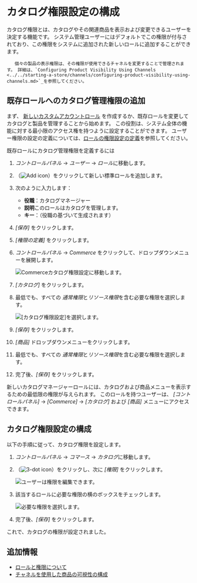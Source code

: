 # カタログ権限設定の構成

カタログ権限とは、カタログやその関連商品を表示および変更できるユーザーを決定する機能です。 システム管理ユーザーにはデフォルトでこの権限が付与されており、この権限をシステムに追加された新しいロールに追加することができます。

``` note::
   個々の製品の表示権限は、その権限が使用できるチャネルを変更することで管理されます。 詳細は、`Configuring Product Visibility Using Channels <../../starting-a-store/channels/configuring-product-visibility-using-channels.md>`_を参照してください。
```

## 既存ロールへのカタログ管理権限の追加

まず、 [新しいカスタムアカウントロール](../../account-management/creating-a-custom-account-role.md) を作成するか、既存ロールを変更してカタログと製品を管理することから始めます。 この役割は、システム全体の機能に対する最小限のアクセス権を持つように設定することができます。 ユーザー権限の設定の定義については、[ロールの権限設定の定義](https://learn.liferay.com/dxp/7.x/en/users-and-permissions/roles-and-permissions/defining-role-permissions.html)を参照してください。

既存ロールにカタログ管理権限を定義するには

1.  *コントロールパネル* → *ユーザー* → *ロール*に移動します。

2.  （![Add icon](../../images/icon-add.png)）をクリックして新しい標準ロールを追加します。

3.  次のように入力します：

      - **役職**：カタログマネージャー
      - **説明**このロールはカタログを管理します。
      - **キー**：（役職の基づいて生成されます）

4.  *[保存]* をクリックします。

5.  *[権限の定義]* をクリックします。

6.  *コントロールパネル* → *Commerce* をクリックして、ドロップダウンメニューを展開します。

    ![Commerceカタログ権限設定に移動します。](./configuring-catalog-permissions/images/03.png)

7.  *[カタログ]* をクリックします。

8.  最低でも、すべての *通常権限*と*リソース権限*を含む必要な権限を選択します。

    ![[カタログ権限設定]を選択します。](./configuring-catalog-permissions/images/04.png)

9.  *[保存]* をクリックします。

10. *[商品]* ドロップダウンメニューをクリックします。

11. 最低でも、すべての *通常権限*と*リソース権限*を含む必要な権限を選択します。

12. 完了後、*[保存]* をクリックします。

新しいカタログマネージャーロールには、カタログおよび商品メニューを表示するための最低限の権限が与えられます。 このロールを持つユーザーは、 *[コントロールパネル]* → *[Commerce]* → *[カタログ]* および *[商品]* メニューにアクセスできます。

## カタログ権限設定の構成

以下の手順に従って、カタログ権限を設定します。

1.  *コントロールパネル* → *コマース* → *カタログ*に移動します。

2.  （![3-dot icon](../../images/icon-actions.png)）をクリックし、次に *[権限]* をクリックします。

    ![ユーザーは権限を編集できます。](./configuring-catalog-permissions/images/01.png)

3.  該当するロールに必要な権限の横のボックスをチェックします。

    ![必要な権限を選択します。](./configuring-catalog-permissions/images/02.png)

4.  完了後、*[保存]* をクリックします。

これで、カタログの権限が設定されました。

## 追加情報

  - [ロールと権限について](https://learn.liferay.com/dxp/7.x/en/users-and-permissions/roles-and-permissions/understanding-roles-and-permissions.html)
  - [チャネルを使用した商品の可視性の構成](../../starting-a-store/channels/configuring-product-visibility-using-channels.md)

